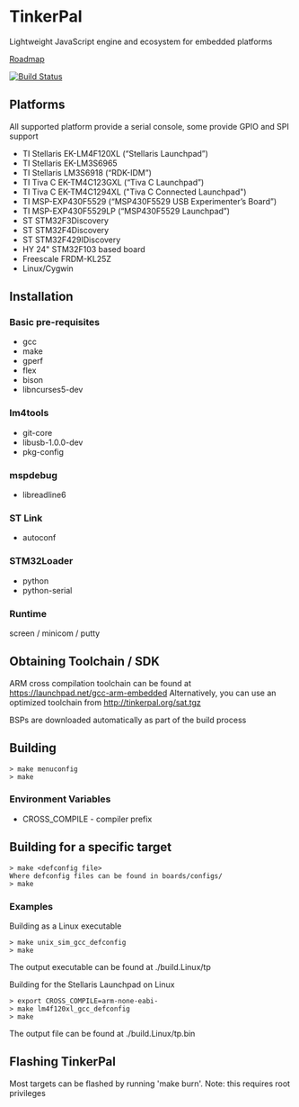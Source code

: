 TinkerPal
=========
Lightweight JavaScript engine and ecosystem for embedded platforms

[Roadmap](https://trello.com/b/NReiA47h)

[![Build Status](https://travis-ci.org/ebirger/tinkerpal.png?branch=master)](https://travis-ci.org/ebirger/tinkerpal)

Platforms
---------
All supported platform provide a serial console, some provide GPIO and SPI support
- TI Stellaris EK-LM4F120XL (“Stellaris Launchpad”)
- TI Stellaris EK-LM3S6965
- TI Stellaris LM3S6918 (“RDK-IDM”)
- TI Tiva C EK-TM4C123GXL (“Tiva C Launchpad”)
- TI Tiva C EK-TM4C1294XL ("Tiva C Connected Launchpad")
- TI MSP-EXP430F5529 (“MSP430F5529 USB Experimenter’s Board”)
- TI MSP-EXP430F5529LP (“MSP430F5529 Launchpad”)
- ST STM32F3Discovery
- ST STM32F4Discovery
- ST STM32F429IDiscovery
- HY 24" STM32F103 based board
- Freescale FRDM-KL25Z
- Linux/Cygwin

Installation
------------
### Basic pre-requisites
- gcc
- make
- gperf
- flex
- bison
- libncurses5-dev

### lm4tools
- git-core
- libusb-1.0.0-dev
- pkg-config

### mspdebug
- libreadline6

### ST Link
- autoconf

### STM32Loader
- python
- python-serial

### Runtime
screen / minicom / putty

Obtaining Toolchain / SDK
-------------------------
ARM cross compilation toolchain can be found at https://launchpad.net/gcc-arm-embedded
Alternatively, you can use an optimized toolchain from http://tinkerpal.org/sat.tgz

BSPs are downloaded automatically as part of the build process

Building
--------
```
> make menuconfig
> make
```

### Environment Variables
- CROSS_COMPILE - compiler prefix

Building for a specific target
------------------------------
```
> make <defconfig file>
Where defconfig files can be found in boards/configs/
> make
```

### Examples

Building as a Linux executable
```
> make unix_sim_gcc_defconfig
> make
```
The output executable can be found at ./build.Linux/tp

Building for the Stellaris Launchpad on Linux
```
> export CROSS_COMPILE=arm-none-eabi-
> make lm4f120xl_gcc_defconfig
> make
```

The output file can be found at ./build.Linux/tp.bin

Flashing TinkerPal
------------------
Most targets can be flashed by running 'make burn'. Note: this requires root
privileges
